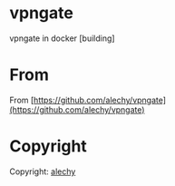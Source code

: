 # vpngate
vpngate in docker [building]

# From

From [https://github.com/alechy/vpngate](https://github.com/alechy/vpngate)

# Copyright

Copyright: [alechy](https://github.com/alechy)
